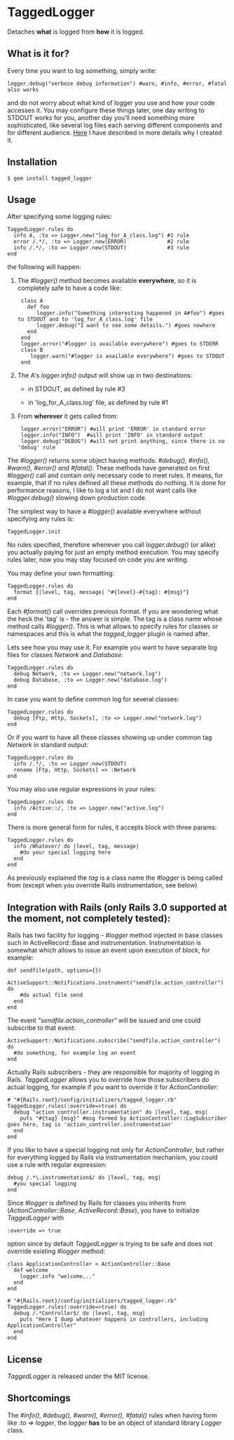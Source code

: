 # TaggedLogger
Detaches **what** is logged from **how** it is logged.

## What is it for?
Every time you want to log something, simply write:

    logger.debug("verbose debug information") #warn, #info, #error, #fatal also works

and do not worry about what kind of logger you use and how your code accesses it.
You may configure these things later, one day writing to STDOUT works for you, another
day you'll need something more sophisticated, like several log files each serving 
different components and for different audience. [Here](http://afurmanov.com/2009/10/19/tagged-logger-introduction)
I have described in more details why I created it.

## Installation
    $ gem install tagged_logger

## Usage

After specifying some logging rules:
    
    TaggedLogger.rules do
      info A, :to => Logger.new("log_for_A_class.log") #1 rule
      error /.*/, :to => Logger.new(ERROR)             #2 rule
      info /.*/, :to => Logger.new(STDOUT)             #3 rule
    end

the following will happen:

1. The *#logger()* method becomes available **everywhere**, so it is completely safe to have a code like:

        class A
          def foo
             logger.info("Something interesting happened in A#foo") #goes to STDOUT and to 'log_for_A_class.log' file
             logger.debug("I want to see some details.") #goes nowhere
          end
        end
        logger.error("#logger is available everywhere") #goes to STDERR
        class B
           logger.warn("#logger is available everywhere") #goes to STDOUT
        end     

2. The A's *logger.info()* output will show up in two destinations:
 
    - in STDOUT, as defined by rule #3

    - in 'log_for_A_class.log' file, as defined by rule #1

3. From **wherever** it gets called from:

        logger.error("ERROR") #will print 'ERROR' in standard error
        logger.info("INFO")  #will print 'INFO' in standard output
        logger.debug("DEBUG") #will not print anything, since there is no 'debug' rule


The *#logger()* returns some object having methods: *#debug(), #info(), #warn(), #error() and #fatal()*. 
These methods have generated on first *#logger()* call and contain only necessary code to meet rules.
It means, for example, that if no rules defined all these methods do nothing. It is done for performance
reasons, I like to log a lot and I do not want calls like *#logger.debug()* slowing down production code.
 

The simplest way to have a *#logger()* available everywhere without specifying any rules is:

    TaggedLogger.init

No rules specified, therefore whenever you call *logger.debug()* (or alike) you actually paying for just an empty method
execution. You may specify rules later, now you may stay focused on code you are writing.


You may define your own formatting:

    TaggedLogger.rules do
      format {|level, tag, message| "#{level}-#{tag}: #{msg}"}
    end

Each *#format()* call overrides previous format.
If you are wondering what the heck the 'tag' is - the answer is simple. The tag is a class name
whose method calls *#logger()*. This is what allows to specify rules for classes or namespaces and this 
is what the *tagged_logger* plugin is named after.

Lets see how you may use it. For example you want to have separate log files 
for classes *Network* and *Database*:

    TaggedLogger.rules do
      debug Network, :to => Logger.new("network.log")
      debug Database, :to => Logger.new("database.log")
    end
   
In case you want to define common log for several classes:

    TaggedLogger.rules do
      debug [Ftp, Http, Sockets], :to => Logger.new("network.log")
    end 

Or if you want to have all these classes showing up under common 
tag *Network* in standard output:

    TaggedLogger.rules do
      info /.*/, :to => Logger.new(STDOUT)
      rename [Ftp, Http, Sockets] => :Network
    end
   
You may also use regular expressions in your rules:

    TaggedLogger.rules do
      info /Active::/, :to => Logger.new("active.log")
    end


There is more general form for rules, it accepts block with three params:

    TaggedLogger.rules do
      info /Whatever/ do |level, tag, message|
        #do your special logging here
      end      
    end

As previously explained the *tag* is a class name the *#logger* is being called from (except when you override Rails instrumentation, see below)

## Integration with Rails (only Rails 3.0 supported at the moment, not completely tested):
Rails has two facility for logging - *#logger* method injected in base classes such in ActiveRecord::Base and instrumentation. Instrumentation is somewhat which allows to issue an event upon execution of 
block, for example:

    def sendfile(path, options={})
      ActiveSupport::Notifications.instrument("sendfile.action_controller") do
        #do actual file send
      end
    end

The event *"sendfile.action_controller"* will be issued and one could subscribe to that event:

    ActiveSupport::Notifications.subscribe("sendfile.action_controller") do
      #do something, for example log an event
    end


Actually Rails subscribers - they are responsible for majority of logging in Rails.
*TaggedLogger* allows you to override how those subscribers do actual logging, for example if you want to override it for *ActionController*:

    # "#{Rails.root}/config/initializers/tagged_logger.rb"
    TaggedLogger.rules(:override=>true) do
      debug "action_controller.instrumentation" do |level, tag, msg|
        puts "#{tag} {msg}" #msg formed by ActionController::LogSubscriber goes here, tag is 'action_controller.instrumentation'
      end
    end

If you like to have a special logging not only for *ActionController*, but rather for everything logged by Rails via instrumentation mechanism, you could use a 
rule with regular expression:
   
    debug /.*\.instrumentation$/ do |level, tag, msg|
      #you special logging
    end


Since *#logger* is defined by Rails for classes you inherits from (*ActionController::Base*, *ActiveRecord::Base*), you have to initialize *TaggedLogger* with

    :override => true 

 option since by default *TaggedLogger* is trying to be safe and does not override existing *#logger* method:

    class ApplicationController < ActionController::Base
      def welcome
        logger.info "welcome..."
      end
    end
  
    # "#{Rails.root}/config/initializers/tagged_logger.rb"
    TaggedLogger.rules(:override=>true) do
      debug /.*Controller$/ do |level, tag, msg|
        puts "Here I dump whatever happens in controllers, including ApplicationController"
      end
    end



## License
*TaggedLogger* is released under the MIT license.

## Shortcomings
The *#info(), #debug(), #warn(), #error(), #fatal()* rules when having form like *:to => logger*, the 
*logger* **has** to be an object of standard library *Logger* class. 
